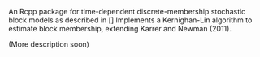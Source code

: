 An Rcpp package for time-dependent discrete-membership stochastic block models as described in []
Implements a Kernighan-Lin algorithm to estimate block membership, extending Karrer and Newman (2011). 

(More description soon)
